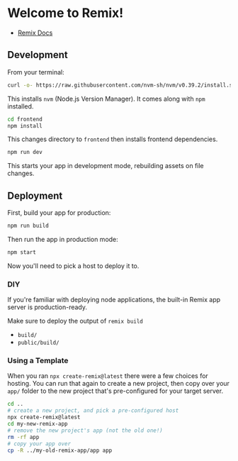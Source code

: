 # Welcome to Remix!

- [Remix Docs](https://remix.run/docs)

## Development

From your terminal:

```sh
curl -o- https://raw.githubusercontent.com/nvm-sh/nvm/v0.39.2/install.sh | bash
```

This installs `nvm` (Node.js Version Manager). It comes along with `npm` installed.

```sh
cd frontend
npm install
```

This changes directory to `frontend` then installs frontend dependencies.

```sh
npm run dev
```

This starts your app in development mode, rebuilding assets on file changes.

## Deployment

First, build your app for production:

```sh
npm run build
```

Then run the app in production mode:

```sh
npm start
```

Now you'll need to pick a host to deploy it to.

### DIY

If you're familiar with deploying node applications, the built-in Remix app server is production-ready.

Make sure to deploy the output of `remix build`

- `build/`
- `public/build/`

### Using a Template

When you ran `npx create-remix@latest` there were a few choices for hosting. You can run that again to create a new project, then copy over your `app/` folder to the new project that's pre-configured for your target server.

```sh
cd ..
# create a new project, and pick a pre-configured host
npx create-remix@latest
cd my-new-remix-app
# remove the new project's app (not the old one!)
rm -rf app
# copy your app over
cp -R ../my-old-remix-app/app app
```
